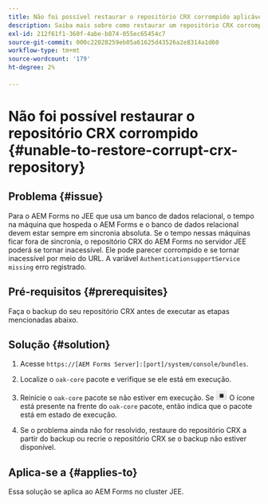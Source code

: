 ```yaml
---
title: Não foi possível restaurar o repositório CRX corrompido aplicável ao servidor de cluster JEE
description: Saiba mais sobre como restaurar um repositório CRX corrompido.
exl-id: 212f61f1-360f-4abe-b874-055ec65454c7
source-git-commit: 000c22028259eb05a61625d43526a2e8314a1d60
workflow-type: tm+mt
source-wordcount: '179'
ht-degree: 2%

---
```


# Não foi possível restaurar o repositório CRX corrompido {#unable-to-restore-corrupt-crx-repository}

## Problema {#issue}

Para o AEM Forms no JEE que usa um banco de dados relacional, o tempo na máquina que hospeda o AEM Forms e o banco de dados relacional devem estar sempre em sincronia absoluta. Se o tempo nessas máquinas ficar fora de sincronia, o repositório CRX do AEM Forms no servidor JEE poderá se tornar inacessível. Ele pode parecer corrompido e se tornar inacessível por meio do URL. A variável `AuthenticationsupportService missing` erro registrado.

## Pré-requisitos {#prerequisites}

Faça o backup do seu repositório CRX antes de executar as etapas mencionadas abaixo.

## Solução {#solution}

1. Acesse  `https://[AEM Forms Server]:[port]/system/console/bundles`.

1. Localize o `oak-core` pacote e verifique se ele está em execução.

1. Reinicie o `oak-core` pacote se não estiver em execução. Se  ![Botão Pausar](/help/forms/using/assets/stop.png) O ícone está presente na frente do `oak-core` pacote, então indica que o pacote está em estado de execução.

1. Se o problema ainda não for resolvido, restaure do repositório CRX a partir do backup ou recrie o repositório CRX se o backup não estiver disponível.


## Aplica-se a {#applies-to}

Essa solução se aplica ao AEM Forms no cluster JEE.
